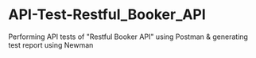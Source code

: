 # API-Test-Restful_Booker_API
Performing API tests of "Restful Booker API" using Postman &amp; generating test report using Newman
